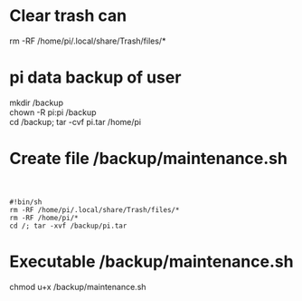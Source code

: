 # Clear trash can  
rm -RF /home/pi/.local/share/Trash/files/*  

# pi data backup of user  
mkdir /backup  
chown -R pi:pi /backup  
cd /backup; tar -cvf pi.tar /home/pi  

# Create file /backup/maintenance.sh  
```
#!bin/sh  
rm -RF /home/pi/.local/share/Trash/files/*  
rm -RF /home/pi/*  
cd /; tar -xvf /backup/pi.tar  
```
# Executable /backup/maintenance.sh  
chmod u+x /backup/maintenance.sh  
